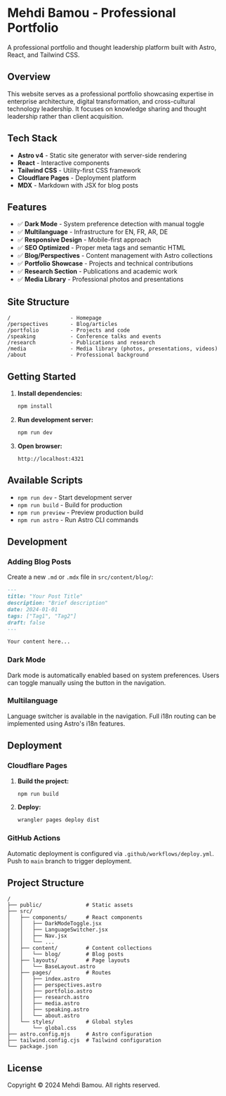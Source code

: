 # Mehdi Bamou - Professional Portfolio

A professional portfolio and thought leadership platform built with Astro, React, and Tailwind CSS.

## Overview

This website serves as a professional portfolio showcasing expertise in enterprise architecture, digital transformation, and cross-cultural technology leadership. It focuses on knowledge sharing and thought leadership rather than client acquisition.

## Tech Stack

- **Astro v4** - Static site generator with server-side rendering
- **React** - Interactive components
- **Tailwind CSS** - Utility-first CSS framework
- **Cloudflare Pages** - Deployment platform
- **MDX** - Markdown with JSX for blog posts

## Features

- ✅ **Dark Mode** - System preference detection with manual toggle
- ✅ **Multilanguage** - Infrastructure for EN, FR, AR, DE
- ✅ **Responsive Design** - Mobile-first approach
- ✅ **SEO Optimized** - Proper meta tags and semantic HTML
- ✅ **Blog/Perspectives** - Content management with Astro collections
- ✅ **Portfolio Showcase** - Projects and technical contributions
- ✅ **Research Section** - Publications and academic work
- ✅ **Media Library** - Professional photos and presentations

## Site Structure

```
/                   - Homepage
/perspectives       - Blog/articles
/portfolio          - Projects and code
/speaking           - Conference talks and events
/research           - Publications and research
/media              - Media library (photos, presentations, videos)
/about              - Professional background
```

## Getting Started

1. **Install dependencies:**
   ```bash
   npm install
   ```

2. **Run development server:**
   ```bash
   npm run dev
   ```

3. **Open browser:**
   ```
   http://localhost:4321
   ```

## Available Scripts

- `npm run dev` - Start development server
- `npm run build` - Build for production
- `npm run preview` - Preview production build
- `npm run astro` - Run Astro CLI commands

## Development

### Adding Blog Posts

Create a new `.md` or `.mdx` file in `src/content/blog/`:

```markdown
---
title: "Your Post Title"
description: "Brief description"
date: 2024-01-01
tags: ["Tag1", "Tag2"]
draft: false
---

Your content here...
```

### Dark Mode

Dark mode is automatically enabled based on system preferences. Users can toggle manually using the button in the navigation.

### Multilanguage

Language switcher is available in the navigation. Full i18n routing can be implemented using Astro's i18n features.

## Deployment

### Cloudflare Pages

1. **Build the project:**
   ```bash
   npm run build
   ```

2. **Deploy:**
   ```bash
   wrangler pages deploy dist
   ```

### GitHub Actions

Automatic deployment is configured via `.github/workflows/deploy.yml`. Push to `main` branch to trigger deployment.

## Project Structure

```
/
├── public/              # Static assets
├── src/
│   ├── components/      # React components
│   │   ├── DarkModeToggle.jsx
│   │   ├── LanguageSwitcher.jsx
│   │   ├── Nav.jsx
│   │   └── ...
│   ├── content/         # Content collections
│   │   └── blog/        # Blog posts
│   ├── layouts/         # Page layouts
│   │   └── BaseLayout.astro
│   ├── pages/           # Routes
│   │   ├── index.astro
│   │   ├── perspectives.astro
│   │   ├── portfolio.astro
│   │   ├── research.astro
│   │   ├── media.astro
│   │   ├── speaking.astro
│   │   └── about.astro
│   └── styles/          # Global styles
│       └── global.css
├── astro.config.mjs     # Astro configuration
├── tailwind.config.cjs  # Tailwind configuration
└── package.json
```

## License

Copyright © 2024 Mehdi Bamou. All rights reserved.
